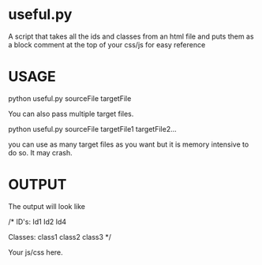 useful.py
=========

A script that takes all the ids and classes from an html file and puts them as a block comment at the top of your css/js for easy reference

USAGE
========

python useful.py sourceFile targetFile

You can also pass multiple target files.

python useful.py sourceFile targetFile1 targetFile2...

you can use as many target files as you want but it is memory intensive to do so.
It may crash.

OUTPUT
========

The output will look like

/*
ID's:
    Id1
    Id2
    Id4

Classes:
    class1
    class2
    class3
*/

Your js/css here.
